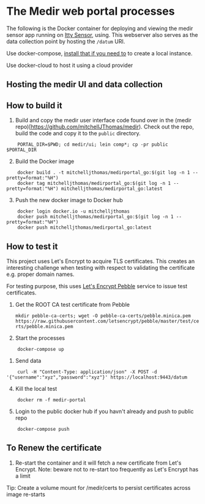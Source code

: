 # The Medir web portal processes

The following is the Docker container for deploying and viewing the
medir sensor app running on [Itty Sensor](https://www.ittysensor.com),
using.  This webserver also serves as the data collection point by
hosting the `/datum` URI.

Use docker-compose,
[install that if you need to](https://www.docker.com/docker-toolbox)
to create a local instance.

Use docker-cloud to host it using a cloud provider

## Hosting the medir UI and data collection

## How to build it

1. Build and copy the medir user interface code found over in the
   (medir repo)[https://github.com/mitchellJThomas/medir).
   Check out the repo, build the code and copy it to the `public`
   directory.
```
    PORTAL_DIR=$PWD; cd medir/ui; lein comp*; cp -pr public $PORTAL_DIR
```

2. Build the Docker image
```
    docker build . -t mitchelljthomas/medirportal_go:$(git log -n 1 --pretty=format:"%H")
    docker tag mitchelljthomas/medirportal_go:$(git log -n 1 --pretty=format:"%H") mitchelljthomas/medirportal_go:latest
```

3. Push the new docker image to Docker hub
```
    docker login docker.io -u mitchelljthomas
    docker push mitchelljthomas/medirportal_go:$(git log -n 1 --pretty=format:"%H")
    docker push mitchelljthomas/medirportal_go:latest
```

## How to test it

This project uses Let's Encrypt to acquire TLS certificates.  This
creates an interesting challenge when testing with respect to
validating the certificate e.g. proper domain names.

For testing purpose, this uses [Let's Encrypt
Pebble](https://github.com/letsencrypt/pebble) service to issue test
certificates.

1. Get the ROOT CA test certificate from Pebble

   ```mkdir pebble-ca-certs; wget -O pebble-ca-certs/pebble.minica.pem https://raw.githubusercontent.com/letsencrypt/pebble/master/test/certs/pebble.minica.pem```

1. Start the processes
```
    docker-compose up
```

1. Send data
```
    curl -H "Content-Type: application/json" -X POST -d '{"username":"xyz","password":"xyz"}' https://localhost:9443/datum

```

4. Kill the local test
```
    docker rm -f medir-portal
```

5. Login to the public docker hub if you havn't already and push to public repo
```
    docker-compose push
```


## To Renew the certificate

1. Re-start the container and it will fetch a new certificate from
   Let's Encrypt.  Note: beware not to re-start too frequently as
   Let's Encrypt has a limit

Tip: Create a volume mount for /medir/certs to persist certificates
across image re-starts
